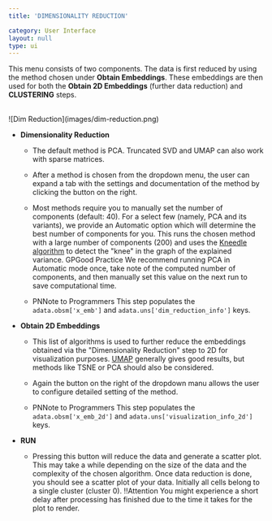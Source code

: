 ```yaml
---
title: 'DIMENSIONALITY REDUCTION'

category: User Interface
layout: null
type: ui
---
```

This menu consists of two components. The data is first reduced by using
the method chosen under **Obtain Embeddings**. These embeddings are then
used for both the **Obtain 2D Embeddings** (further data reduction) and **CLUSTERING** steps.


<br>
![Dim Reduction](images/dim-reduction.png)
<br>

* **Dimensionality Reduction**
    * The default method is PCA. Truncated SVD and UMAP
    can also work with sparse matrices.

    * After a method is chosen from the dropdown menu, the user can expand a tab with the settings and documentation of the method by clicking the button on the right.

    * Most methods require you to manually set the number of components
    (default: 40). For a select few (namely, PCA and its variants), we provide
    an <span class='keyword'>Automatic</span> option which will
    determine the best number of components
    for you. This runs the chosen method with a large number of components (200)
    and uses the [Kneedle algorithm](https://ieeexplore.ieee.org/document/5961514)
    to detect the "knee" in the graph of the explained variance.
    <span class="good">GP<span class="tooltip">Good Practice</span></span>
    We recommend running PCA in <span class='keyword'>Automatic</span>
    mode once, take note of the computed number of components, and then
    manually set this value on the next run to save computational time.

    [//]:# "* [cisTopic](https://www.nature.com/articles/s41592-019-0367-1) is a"
    [//]:# "probabilistic framework that uses Latent Dirichlet Allocation to model"
    [//]:# "cis-regulatory topics. We use cisTopic to mainly analyze scATAC-seq data."
    [//]:# "Instead of running the scATAC-seq preprocessing step, you may run "
    [//]:# "cisTopic"
    [//]:# "on the raw cell $$\small\times$$ peak matrix to obtain a cell"
    [//]:# "$$\small\times$$ cisTopic matrix."

    * <span class="pn">PN<span class="tooltip">Note to Programmers</span></span>
    This step populates the
    `adata.obsm['x_emb']` and `adata.uns['dim_reduction_info']` keys.

* **Obtain 2D Embeddings**
    * This list of algorithms is used to further reduce the embeddings
    obtained via the "Dimensionality Reduction" step to 2D for visualization
    purposes. [UMAP](https://umap-learn.readthedocs.io/en/latest/) generally
    gives good results, but methods like TSNE or PCA should also be considered.

    * Again the button on the right of the dropdown manu allows the user to configure detailed setting of the method.

    * <span class="pn">PN<span class="tooltip">Note to Programmers</span></span>
    This step populates the
    `adata.obsm['x_emb_2d']` and `adata.uns['visualization_info_2d']` keys.

* **<span class='mbutton'>RUN</span>**
    * Pressing this button will reduce the data and generate a scatter plot.
    This may take a while depending on the size of the data and the
    complexity of the chosen algorithm. Once data reduction is done, you
    should see a scatter plot of your data. Initially all cells belong to
    a single cluster (cluster 0).
    <span class="warn">!!<span class="tooltip">Attention</span></span>
    You might experience a short delay after processing has finished due to
    the time it takes for the plot to render.

